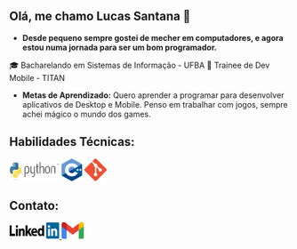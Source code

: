 ## Olá, me chamo Lucas Santana 👋

- **Desde pequeno sempre gostei de mecher em computadores, e agora estou numa jornada para ser um bom programador.**


🎓 Bacharelando em Sistemas de Informação - UFBA
📱 Trainee de Dev Mobile - TITAN



- **Metas de Aprendizado:** Quero aprender a programar para desenvolver aplicativos de Desktop e Mobile. Penso em trabalhar com jogos, sempre achei mágico o mundo dos games.

## Habilidades Técnicas:

<img src= "imagens/python.jpg" width="90" height="35" />    <img src = "imagens/c++.png" width="37" height="40" />    <img src= "imagens/git.png" width="40" height="40" />

 
## Contato:
<a href="https://www.linkedin.com/in/lucas-santana-7a3476300/">
    <img src="imagens/linkedin.png" width="90" height="30"/>
</a>

<a href="mailto:lucassbleal9@gmail.com">
  <img src="imagens/gmail.png" width="40" height="30" />
</a>
